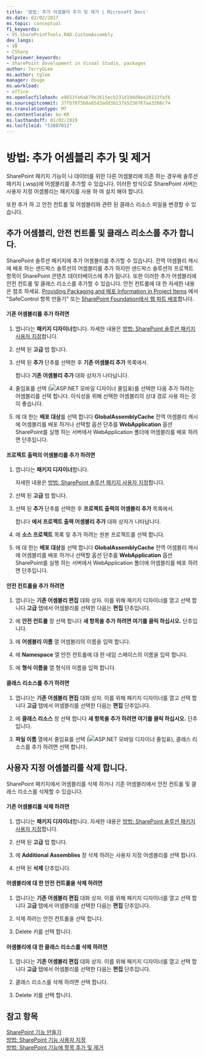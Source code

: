 ```yaml
---
title: '방법: 추가 어셈블리 추가 및 제거 | Microsoft Docs'
ms.date: 02/02/2017
ms.topic: conceptual
f1_keywords:
- VS.SharePointTools.RAD.CustomAssembly
dev_langs:
- VB
- CSharp
helpviewer_keywords:
- SharePoint development in Visual Studio, packages
author: TerryGLee
ms.author: tglee
manager: douge
ms.workload:
- office
ms.openlocfilehash: e9653fe6ab79e3615ecb231d19dd9ee20133faf6
ms.sourcegitcommit: 37fb7075b0a65d2add3b137a5230767aa3266c74
ms.translationtype: MT
ms.contentlocale: ko-KR
ms.lasthandoff: 01/02/2019
ms.locfileid: "53887012"
---
```

# <a name="how-to-add-and-remove-additional-assemblies"></a>방법: 추가 어셈블리 추가 및 제거
  SharePoint 패키지 기능이 나 데이터를 위한 다른 어셈블리에 의존 하는 경우에 솔루션 패키지 (.wsp)에 어셈블리를 추가할 수 있습니다. 이러한 방식으로 SharePoint 서버는 사용자 지정 어셈블리는 패키지를 사용 하 여 설치 해야 합니다.  
  
 또한 추가 하 고 안전 컨트롤 및 어셈블리와 관련 된 클래스 리소스 파일을 변경할 수 있습니다.  
  
## <a name="add-additional-assemblies-safe-controls-and-class-resources"></a>추가 어셈블리, 안전 컨트롤 및 클래스 리소스를 추가 합니다.  
 SharePoint 솔루션 패키지에 추가 어셈블리를 추가할 수 있습니다. 전역 어셈블리 캐시에 배포 하는 샌드박스 솔루션의 어셈블리를 추가 하지만 샌드박스 솔루션의 프로젝트 항목이 SharePoint 콘텐츠 데이터베이스에 추가 됩니다. 또한 이러한 추가 어셈블리에 안전 컨트롤 및 클래스 리소스를 추가할 수 있습니다. 안전 컨트롤에 대 한 자세한 내용은 참조 하세요. [Providing Packaging and 배포 Information in Project Items](../sharepoint/providing-packaging-and-deployment-information-in-project-items.md) 에서 "SafeControl 항목 만들기" 또는 [SharePoint Foundation에서 웹 파트 배포](http://go.microsoft.com/fwlink/?LinkId=245505)합니다.  
  
#### <a name="to-add-an-existing-assembly"></a>기존 어셈블리를 추가 하려면  
  
1.  엽니다는 **패키지 디자이너**합니다. 자세한 내용은 [방법: SharePoint 솔루션 패키지 사용자 지정](../sharepoint/how-to-customize-a-sharepoint-solution-package.md)합니다.  
  
2.  선택 된 **고급** 탭 합니다.  
  
3.  선택 된 **추가** 단추를 선택한 후 **기존 어셈블리 추가** 목록에서.  
  
     합니다 **기존 어셈블리 추가** 대화 상자가 나타납니다.  
  
4.  줄임표를 선택 (![ASP.NET 모바일 디자이너 줄임표](../sharepoint/media/mwellipsis.gif "ASP.NET 모바일 디자이너 줄임표"))를 선택한 다음 추가 하려는 어셈블리를 선택 합니다. 이식성을 위해 선택한 어셈블리의 상대 경로 사용 하는 것이 좋습니다.  
  
5.  에 대 한는 **배포 대상**를 선택 합니다 **GlobalAssemblyCache** 전역 어셈블리 캐시에 어셈블리를 배포 하거나 선택할 옵션 단추를 **WebApplication** 옵션 SharePoint를 실행 하는 서버에서 WebApplication 폴더에 어셈블리를 배포 하려면 단추입니다.  
  
#### <a name="to-add-an-assembly-from-project-output"></a>프로젝트 출력의 어셈블리를 추가 하려면  
  
1.  엽니다는 **패키지 디자이너**합니다.  
  
     자세한 내용은 [방법: SharePoint 솔루션 패키지 사용자 지정](../sharepoint/how-to-customize-a-sharepoint-solution-package.md)합니다.  
  
2.  선택 된 **고급** 탭 합니다.  
  
3.  선택 된 **추가** 단추를 선택한 후 **프로젝트 출력의 어셈블리 추가** 목록에서.  
  
     합니다 **에서 프로젝트 출력 어셈블리 추가** 대화 상자가 나타납니다.  
  
4.  에 **소스 프로젝트** 목록 및 추가 하려는 원본 프로젝트를 선택 합니다.  
  
5.  에 대 한는 **배포 대상**를 선택 합니다 **GlobalAssemblyCache** 전역 어셈블리 캐시에 어셈블리를 배포 하거나 선택할 옵션 단추를 **WebApplication** 옵션 SharePoint를 실행 하는 서버에서 WebApplication 폴더에 어셈블리를 배포 하려면 단추입니다.  
  
#### <a name="to-add-a-safe-control"></a>안전 컨트롤을 추가 하려면  
  
1.  엽니다는 **기존 어셈블리 편집** 대화 상자. 이를 위해 패키지 디자이너를 열고 선택 합니다 **고급** 탭에서 어셈블리를 선택한 다음는 **편집** 단추입니다.  
  
2.  에 **안전 컨트롤** 창 선택 합니다 **새 항목을 추가 하려면 여기를 클릭 하십시오.** 단추입니다.  
  
3.  에 **어셈블리 이름** 열 어셈블리의 이름을 입력 합니다.  
  
4.  에 **Namespace** 열 안전 컨트롤에 대 한 네임 스페이스의 이름을 입력 합니다.  
  
5.  에 **형식 이름을** 열 형식의 이름을 입력 합니다.  
  
#### <a name="to-add-a-class-resource"></a>클래스 리소스를 추가 하려면  
  
1.  엽니다는 **기존 어셈블리 편집** 대화 상자. 이를 위해 패키지 디자이너를 열고 선택 합니다 **고급** 탭에서 어셈블리를 선택한 다음는 **편집** 단추입니다.  
  
2.  에 **클래스 리소스** 창 선택 합니다 **새 항목을 추가 하려면 여기를 클릭 하십시오.** 단추입니다.  
  
3.  **파일 이름** 열에서 줄임표를 선택 (![ASP.NET 모바일 디자이너 줄임표](../sharepoint/media/mwellipsis.gif "ASP.NET 모바일 디자이너 줄임표")), 클래스 리소스를 추가 하려면 선택 합니다.  
  
## <a name="delete-custom-assemblies"></a>사용자 지정 어셈블리를 삭제 합니다.  
 SharePoint 패키지에서 어셈블리를 삭제 하거나 기존 어셈블리에서 안전 컨트롤 및 클래스 리소스를 삭제할 수 있습니다.  
  
#### <a name="to-delete-an-existing-assembly"></a>기존 어셈블리를 삭제 하려면  
  
1.  엽니다는 **패키지 디자이너**합니다. 자세한 내용은 [방법: SharePoint 솔루션 패키지 사용자 지정](../sharepoint/how-to-customize-a-sharepoint-solution-package.md)합니다.  
  
2.  선택 된 **고급** 탭 합니다.  
  
3.  에 **Additional Assemblies** 창 삭제 하려는 사용자 지정 어셈블리를 선택 합니다.  
  
4.  선택 된 **삭제** 단추입니다.  
  
#### <a name="to-delete-a-safe-control-for-an-assembly"></a>어셈블리에 대 한 안전 컨트롤을 삭제 하려면  
  
1.  엽니다는 **기존 어셈블리 편집** 대화 상자. 이를 위해 패키지 디자이너를 열고 선택 합니다 **고급** 탭에서 어셈블리를 선택한 다음는 **편집** 단추입니다.  
  
2.  삭제 하려는 안전 컨트롤을 선택 합니다.  
  
3.  Delete 키를 선택 합니다.  
  
#### <a name="to-delete-a-class-resource-for-an-assembly"></a>어셈블리에 대 한 클래스 리소스를 삭제 하려면  
  
1.  엽니다는 **기존 어셈블리 편집** 대화 상자. 이를 위해 패키지 디자이너를 열고 선택 합니다 **고급** 탭에서 어셈블리를 선택한 다음는 **편집** 단추입니다.  
  
2.  클래스 리소스를 삭제 하려면 선택 합니다.  
  
3.  Delete 키를 선택 합니다.  
  
## <a name="see-also"></a>참고 항목
 [SharePoint 기능 만들기](../sharepoint/creating-sharepoint-features.md)   
 [방법: SharePoint 기능 사용자 지정](../sharepoint/how-to-customize-a-sharepoint-feature.md)   
 [방법: SharePoint 기능에 항목 추가 및 제거](../sharepoint/how-to-add-and-remove-items-to-sharepoint-features.md)   
